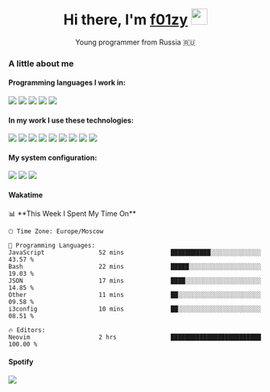 <h1 align="center">Hi there, I'm <a href="https://f01zy.pro/" target="_blank">f01zy</a> 
<img src="https://github.com/blackcater/blackcater/raw/main/images/Hi.gif" height="32"/></h1>
<p align="center">Young programmer from Russia 🇷🇺</p>

<h3>A little about me</h3>
<h4>Programming languages ​​I work in:</h4>
<div>
  <img src="https://img.shields.io/badge/c++-%2300599C.svg?style=for-the-badge&logo=c%2B%2B&logoColor=white"></img>
  <img src="https://img.shields.io/badge/javascript-%23323330.svg?style=for-the-badge&logo=javascript&logoColor=%23F7DF1E"></img>
  <img src="https://img.shields.io/badge/typescript-%23007ACC.svg?style=for-the-badge&logo=typescript&logoColor=white"></img>
  <img src="https://img.shields.io/badge/css3-%231572B6.svg?style=for-the-badge&logo=css3&logoColor=white"></img>
  <img src="https://img.shields.io/badge/html5-%23E34F26.svg?style=for-the-badge&logo=html5&logoColor=white"></img>
</div>

<h4>In my work I use these technologies:</h4>
<div>
  <img src="https://img.shields.io/badge/Bun-%23000000.svg?style=for-the-badge&logo=bun&logoColor=white"></img>
  <img src="https://img.shields.io/badge/express.js-%23404d59.svg?style=for-the-badge&logo=express&logoColor=%2361DAFB"></img>
  <img src="https://img.shields.io/badge/JWT-black?style=for-the-badge&logo=JSON%20web%20tokens"></img>
  <img src="https://img.shields.io/badge/Next-black?style=for-the-badge&logo=next.js&logoColor=white"></img>
  <img src="https://img.shields.io/badge/Socket.io-black?style=for-the-badge&logo=socket.io&badgeColor=010101"></img>
  <img src="https://img.shields.io/badge/tailwindcss-%2338B2AC.svg?style=for-the-badge&logo=tailwind-css&logoColor=white"></img>
  <img src="https://img.shields.io/badge/CMake-%23008FBA.svg?style=for-the-badge&logo=cmake&logoColor=white"></img>
  <img src="https://img.shields.io/badge/MongoDB-%234ea94b.svg?style=for-the-badge&logo=mongodb&logoColor=white"></img>
  <img src="https://img.shields.io/badge/postgres-%23316192.svg?style=for-the-badge&logo=postgresql&logoColor=white"></img>
</div>

<h4>My system configuration:</h4>
<div>
  <img src="https://img.shields.io/badge/Arch%20Linux-1793D1?logo=arch-linux&logoColor=fff&style=for-the-badge"></img>
  <img src="https://img.shields.io/badge/NeoVim-%2357A143.svg?&style=for-the-badge&logo=neovim&logoColor=white"></img>
  <img src="https://img.shields.io/badge/Google%20Chrome-4285F4?style=for-the-badge&logo=GoogleChrome&logoColor=white"></img>
</div>

<h4>Wakatime</h4>
<!--START_SECTION:waka-->
📊 **This Week I Spent My Time On** 

```text
🕑︎ Time Zone: Europe/Moscow

💬 Programming Languages: 
JavaScript               52 mins             ███████████░░░░░░░░░░░░░░   43.57 % 
Bash                     22 mins             █████░░░░░░░░░░░░░░░░░░░░   19.03 % 
JSON                     17 mins             ████░░░░░░░░░░░░░░░░░░░░░   14.85 % 
Other                    11 mins             ██░░░░░░░░░░░░░░░░░░░░░░░   09.58 % 
i3config                 10 mins             ██░░░░░░░░░░░░░░░░░░░░░░░   08.51 % 

🔥 Editors: 
Neovim                   2 hrs               █████████████████████████   100.00 % 
```


<!--END_SECTION:waka-->

<h4>Spotify</h4>
<img src="https://spotify-github-profile.kittinanx.com/api/view?uid=31r4as5d3eorfvzo6wshymqelpyq&cover_image=true&theme=natemoo-re&show_offline=false&background_color=121212&interchange=false&bar_color=53b14f&bar_color_cover=false"></img>
